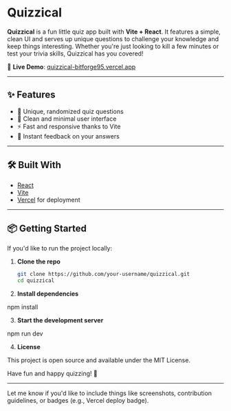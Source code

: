 # Quizzical 

**Quizzical** is a fun little quiz app built with **Vite + React**. It features a simple, clean UI and serves up unique questions to challenge your knowledge and keep things interesting. Whether you're just looking to kill a few minutes or test your trivia skills, Quizzical has you covered!

🚀 **Live Demo**: [quizzical-bitforge95.vercel.app](https://quizzical-bitforge95.vercel.app/)

---

## ✨ Features

- 🧠 Unique, randomized quiz questions
- 🧼 Clean and minimal user interface
- ⚡ Fast and responsive thanks to Vite
- 🎯 Instant feedback on your answers

---

## 🛠️ Built With

- [React](https://reactjs.org/)
- [Vite](https://vitejs.dev/)
- [Vercel](https://vercel.com/) for deployment

---

## 📦 Getting Started

If you'd like to run the project locally:

1. **Clone the repo**
   ```bash
   git clone https://github.com/your-username/quizzical.git
   cd quizzical
2. **Install dependencies**

npm install


3. **Start the development server**

npm run dev

4. **License**

This project is open source and available under the MIT License.

Have fun and happy quizzing! 🎉


---

Let me know if you'd like to include things like screenshots, contribution guidelines, or badges (e.g., Vercel deploy badge).

